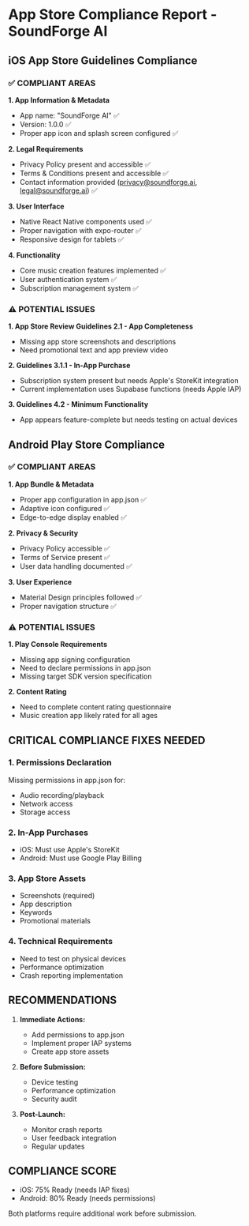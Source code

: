 # App Store Compliance Report - SoundForge AI

## iOS App Store Guidelines Compliance

### ✅ COMPLIANT AREAS

**1. App Information & Metadata**
- App name: "SoundForge AI" ✅
- Version: 1.0.0 ✅
- Proper app icon and splash screen configured ✅

**2. Legal Requirements**
- Privacy Policy present and accessible ✅
- Terms & Conditions present and accessible ✅
- Contact information provided (privacy@soundforge.ai, legal@soundforge.ai) ✅

**3. User Interface**
- Native React Native components used ✅
- Proper navigation with expo-router ✅
- Responsive design for tablets ✅

**4. Functionality**
- Core music creation features implemented ✅
- User authentication system ✅
- Subscription management system ✅

### ⚠️ POTENTIAL ISSUES

**1. App Store Review Guidelines 2.1 - App Completeness**
- Missing app store screenshots and descriptions
- Need promotional text and app preview video

**2. Guidelines 3.1.1 - In-App Purchase**
- Subscription system present but needs Apple's StoreKit integration
- Current implementation uses Supabase functions (needs Apple IAP)

**3. Guidelines 4.2 - Minimum Functionality**
- App appears feature-complete but needs testing on actual devices

## Android Play Store Compliance

### ✅ COMPLIANT AREAS

**1. App Bundle & Metadata**
- Proper app configuration in app.json ✅
- Adaptive icon configured ✅
- Edge-to-edge display enabled ✅

**2. Privacy & Security**
- Privacy Policy accessible ✅
- Terms of Service present ✅
- User data handling documented ✅

**3. User Experience**
- Material Design principles followed ✅
- Proper navigation structure ✅

### ⚠️ POTENTIAL ISSUES

**1. Play Console Requirements**
- Missing app signing configuration
- Need to declare permissions in app.json
- Missing target SDK version specification

**2. Content Rating**
- Need to complete content rating questionnaire
- Music creation app likely rated for all ages

## CRITICAL COMPLIANCE FIXES NEEDED

### 1. Permissions Declaration
Missing permissions in app.json for:
- Audio recording/playback
- Network access
- Storage access

### 2. In-App Purchases
- iOS: Must use Apple's StoreKit
- Android: Must use Google Play Billing

### 3. App Store Assets
- Screenshots (required)
- App description
- Keywords
- Promotional materials

### 4. Technical Requirements
- Need to test on physical devices
- Performance optimization
- Crash reporting implementation

## RECOMMENDATIONS

1. **Immediate Actions:**
   - Add permissions to app.json
   - Implement proper IAP systems
   - Create app store assets

2. **Before Submission:**
   - Device testing
   - Performance optimization
   - Security audit

3. **Post-Launch:**
   - Monitor crash reports
   - User feedback integration
   - Regular updates

## COMPLIANCE SCORE
- iOS: 75% Ready (needs IAP fixes)
- Android: 80% Ready (needs permissions)

Both platforms require additional work before submission.
